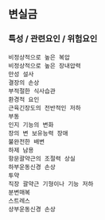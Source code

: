 ## 변실금




### 특성 / 관련요인 / 위험요인

>                
    
    비정상적으로 높은 복압
    비정상적으로 높은 장내압력
    만성 설사
    결장의 손상
    부적절한 식사습관
    환경적 요인
    근육긴장도의 전반적인 저하
    부동
    인지 기능의 변화
    장의 변 보유능력 장애
    불완전한 배변
    하제 남용
    항문괄약근의 조절력 상실
    하부운동신경 손상
    투약
    직장 괄약근 기형이나 기능 저하
    분변매복
    스트레스
    상부운동신경 손상
